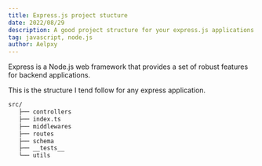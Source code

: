 ```yaml
---
title: Express.js project stucture
date: 2022/08/29
description: A good project structure for your express.js applications.
tag: javascript, node.js
author: Aelpxy
---
```


Express is a Node.js web framework that provides a set of robust features for backend applications.

This is the structure I tend follow for any express application.

```sh
src/
   ├── controllers
   ├── index.ts
   ├── middlewares
   ├── routes
   ├── schema
   ├── __tests__
   └── utils
```
